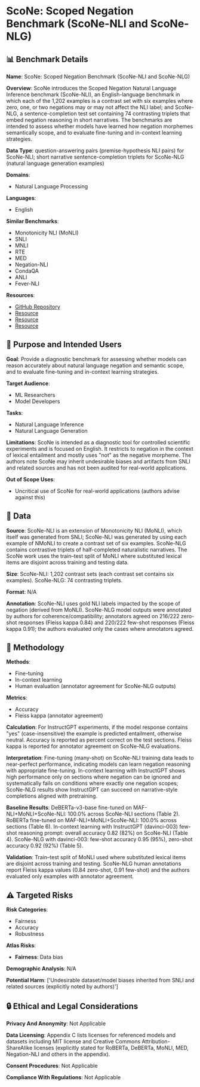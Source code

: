# ScoNe: Scoped Negation Benchmark (ScoNe-NLI and ScoNe-NLG)

## 📊 Benchmark Details

**Name**: ScoNe: Scoped Negation Benchmark (ScoNe-NLI and ScoNe-NLG)

**Overview**: ScoNe introduces the Scoped Negation Natural Language Inference benchmark (ScoNe-NLI), an English-language benchmark in which each of the 1,202 examples is a contrast set with six examples where zero, one, or two negations may or may not affect the NLI label; and ScoNe-NLG, a sentence-completion test set containing 74 contrasting triplets that embed negation reasoning in short narratives. The benchmarks are intended to assess whether models have learned how negation morphemes semantically scope, and to evaluate fine-tuning and in-context learning strategies.

**Data Type**: question-answering pairs (premise-hypothesis NLI pairs) for ScoNe-NLI; short narrative sentence-completion triplets for ScoNe-NLG (natural language generation examples)

**Domains**:
- Natural Language Processing

**Languages**:
- English

**Similar Benchmarks**:
- Monotonicity NLI (MoNLI)
- SNLI
- MNLI
- RTE
- MED
- Negation-NLI
- CondaQA
- ANLI
- Fever-NLI

**Resources**:
- [GitHub Repository](https://github.com/selenashe/ScoNe)
- [Resource](https://arxiv.org/abs/2305.19426)
- [Resource](https://huggingface.co/roberta-large-mnli)
- [Resource](https://huggingface.co/MoritzLaurer/DeBERTa-v3-base-mnli-fever-anli)

## 🎯 Purpose and Intended Users

**Goal**: Provide a diagnostic benchmark for assessing whether models can reason accurately about natural language negation and semantic scope, and to evaluate fine-tuning and in-context learning strategies.

**Target Audience**:
- ML Researchers
- Model Developers

**Tasks**:
- Natural Language Inference
- Natural Language Generation

**Limitations**: ScoNe is intended as a diagnostic tool for controlled scientific experiments and is focused on English. It restricts to negation in the context of lexical entailment and mostly uses "not" as the negative morpheme. The authors note ScoNe may inherit undesirable biases and artifacts from SNLI and related sources and has not been audited for real-world applications.

**Out of Scope Uses**:
- Uncritical use of ScoNe for real-world applications (authors advise against this)

## 💾 Data

**Source**: ScoNe-NLI is an extension of Monotonicity NLI (MoNLI), which itself was generated from SNLI; ScoNe-NLI was generated by using each example of NMoNLI to create a contrast set of six examples. ScoNe-NLG contains contrastive triplets of half-completed naturalistic narratives. The ScoNe work uses the train–test split of MoNLI where substituted lexical items are disjoint across training and testing data.

**Size**: ScoNe-NLI: 1,202 contrast sets (each contrast set contains six examples). ScoNe-NLG: 74 contrasting triplets.

**Format**: N/A

**Annotation**: ScoNe-NLI uses gold NLI labels impacted by the scope of negation (derived from MoNLI). ScoNe-NLG model outputs were annotated by authors for coherence/compatibility; annotators agreed on 216/222 zero-shot responses (Fleiss kappa 0.84) and 220/222 few-shot responses (Fleiss kappa 0.91); the authors evaluated only the cases where annotators agreed.

## 🔬 Methodology

**Methods**:
- Fine-tuning
- In-context learning
- Human evaluation (annotator agreement for ScoNe-NLG outputs)

**Metrics**:
- Accuracy
- Fleiss kappa (annotator agreement)

**Calculation**: For InstructGPT experiments, if the model response contains "yes" (case-insensitive) the example is predicted entailment, otherwise neutral. Accuracy is reported as percent correct on the test sections. Fleiss kappa is reported for annotator agreement on ScoNe-NLG evaluations.

**Interpretation**: Fine-tuning (many-shot) on ScoNe-NLI training data leads to near-perfect performance, indicating models can learn negation reasoning with appropriate fine-tuning. In-context learning with InstructGPT shows high performance only on sections where negation can be ignored and systematically fails on conditions where exactly one negation scopes; ScoNe-NLG results show InstructGPT can succeed on narrative-style completions aligned with pretraining.

**Baseline Results**: DeBERTa-v3-base fine-tuned on MAF-NLI+MoNLI+ScoNe-NLI: 100.0% across ScoNe-NLI sections (Table 2). RoBERTa fine-tuned on MAF-NLI+MoNLI+ScoNe-NLI: 100.0% across sections (Table 6). In-context learning with InstructGPT (davinci-003) few-shot reasoning prompt: overall accuracy 0.82 (82%) on ScoNe-NLI (Table 4). ScoNe-NLG with davinci-003: few-shot accuracy 0.95 (95%), zero-shot accuracy 0.92 (92%) (Table 5).

**Validation**: Train–test split of MoNLI used where substituted lexical items are disjoint across training and testing. ScoNe-NLG human annotations report Fleiss kappa values (0.84 zero-shot, 0.91 few-shot) and the authors evaluated only examples with annotator agreement.

## ⚠️ Targeted Risks

**Risk Categories**:
- Fairness
- Accuracy
- Robustness

**Atlas Risks**:
- **Fairness**: Data bias

**Demographic Analysis**: N/A

**Potential Harm**: ['Undesirable dataset/model biases inherited from SNLI and related sources (explicitly noted by authors)']

## 🔒 Ethical and Legal Considerations

**Privacy And Anonymity**: Not Applicable

**Data Licensing**: Appendix C lists licenses for referenced models and datasets including MIT license and Creative Commons Attribution-ShareAlike licenses (explicitly stated for RoBERTa, DeBERTa, MoNLI, MED, Negation-NLI and others in the appendix).

**Consent Procedures**: Not Applicable

**Compliance With Regulations**: Not Applicable
